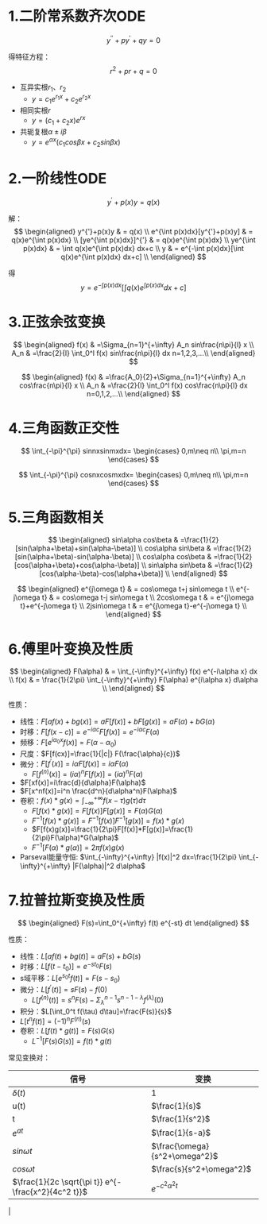 # 1.二阶常系数齐次ODE
$$
y^{''}+py^{'}+qy=0
$$

得特征方程：
$$
r^2+pr+q=0
$$

- 互异实根$r_1 、r_2$
  - $y=c_1e^{r_1 x}+c_2e^{r_2 x}$
- 相同实根$r$
  - $y=(c_1+c_2x)e^{rx}$
- 共轭复根$\alpha \pm i\beta$
  - $y=e^{\alpha x}(c_1 cos\beta x+c_2 sin\beta x)$



# 2.一阶线性ODE
$$
y^{'}+p(x)y=q(x)
$$

解：
$$
\begin{aligned}
y^{'}+p(x)y & = q(x)       \\
e^{\int p(x)dx}[y^{'}+p(x)y] & = q(x)e^{\int p(x)dx}       \\
[ye^{\int p(x)dx}]^{'} & = q(x)e^{\int p(x)dx}       \\
ye^{\int p(x)dx} & = \int q(x)e^{\int p(x)dx} dx+c       \\
y & = e^{-\int p(x)dx}[\int q(x)e^{\int p(x)dx} dx+c]       \\
\end{aligned}
$$

得
$$
y= e^{-\int p(x)dx}[\int q(x)e^{\int p(x)dx} dx+c]
$$

# 3.正弦余弦变换
$$
\begin{aligned}
    f(x) & =\Sigma_{n=1}^{+\infty} A_n sin\frac{n\pi}{l} x \\
    A_n  & =\frac{2}{l} \int_0^l f(x) sin\frac{n\pi}{l} dx   n=1,2,3,...\\
\end{aligned}
$$

$$
\begin{aligned}
    f(x) & =\frac{A_0}{2}+\Sigma_{n=1}^{+\infty} A_n cos\frac{n\pi}{l} x \\
    A_n  & =\frac{2}{l} \int_0^l f(x) cos\frac{n\pi}{l} dx  n=0,1,2,...\\
\end{aligned}
$$

# 4.三角函数正交性
$$
\int_{-\pi}^{\pi} sinnxsinmxdx=
\begin{cases}
    0,m\neq n\\
    \pi,m=n
\end{cases}
$$

$$
\int_{-\pi}^{\pi} cosnxcosmxdx=
\begin{cases}
    0,m\neq n\\
    \pi,m=n
\end{cases}
$$

# 5.三角函数相关
$$
\begin{aligned}
  sin\alpha cos\beta & =\frac{1}{2}[sin(\alpha+\beta)+sin(\alpha-\beta)]  \\
  cos\alpha sin\beta & =\frac{1}{2}[sin(\alpha+\beta)-sin(\alpha-\beta)]  \\
  cos\alpha cos\beta & =\frac{1}{2}[cos(\alpha+\beta)+cos(\alpha-\beta)]  \\
  sin\alpha sin\beta & =\frac{1}{2}[cos(\alpha-\beta)-cos(\alpha+\beta)]  \\
\end{aligned}
$$

$$
\begin{aligned}
  e^{j\omega t} & = cos\omega t+j sin\omega t \\
  e^{-j\omega t} & = cos\omega t-j sin\omega t \\
  2cos\omega t  & = e^{j\omega t}+e^{-j\omega t}  \\
  2jsin\omega t  & = e^{j\omega t}-e^{-j\omega t}  \\
\end{aligned}
$$


# 6.傅里叶变换及性质
$$
\begin{aligned}
  F(\alpha) & = \int_{-\infty}^{+\infty} f(x) e^{-i\alpha x} dx \\
  f(x)      & = \frac{1}{2\pi} \int_{-\infty}^{+\infty} F(\alpha) e^{i\alpha x} d\alpha   \\
\end{aligned}
$$

性质：
- 线性：$F[af(x)+bg(x)]=aF[f(x)]+bF[g(x)]=aF(\alpha)+bG(\alpha)$
- 时移：$F[f(x-c)]=e^{-i\alpha c}F[f(x)]=e^{-i\alpha c}F(\alpha)$
- 频移：$F[e^{i\alpha_0 x}f(x)]=F(\alpha-\alpha_0)$
- 尺度：$F[f(cx)]=\frac{1}{|c|} F(\frac{\alpha}{c})$
- 微分：$F[f^{'}(x)]=i\alpha F[f(x)]=i\alpha F(\alpha)$
  - $F[f^{(n)}(x)]=(i\alpha)^n F[f(x)]=(i\alpha)^n F(\alpha)$
- $F[xf(x)]=i\frac{d}{d\alpha}F(\alpha)$
- $F[x^nf(x)]=i^n \frac{d^n}{d\alpha^n}F(\alpha)$
- 卷积：$f(x)*g(x)=\int_{-\infty}^{+\infty} f(x-\tau)g(\tau) d\tau$
  - $F[f(x)*g(x)]=F[f(x)]F[g(x)]=F(\alpha)G(\alpha)$
  - $F^{-1}[f(x)*g(x)]=F^{-1}[f(x)]F^{-1}[g(x)]=f(x)*g(x)$
  - $F[f(x)g(x)]=\frac{1}{2\pi}F[f(x)]*F[g(x)]=\frac{1}{2\pi}F(\alpha)*G(\alpha)$
  - $F^{-1}[F(\alpha)*g(\alpha)]=2\pi f(x)g(x)$
- Parseval能量守恒: $\int_{-\infty}^{+\infty} |f(x)|^2 dx=\frac{1}{2\pi} \int_{-\infty}^{+\infty} |F(\alpha)|^2 d\alpha$


# 7.拉普拉斯变换及性质
$$
\begin{aligned}
  F(s)=\int_0^{+\infty} f(t) e^{-st} dt
\end{aligned}
$$

性质：
- 线性：$L[af(t)+bg(t)]=aF(s)+bG(s)$
- 时移：$L[f(t-t_0)]=e^{-st_0}F(s)$
- s域平移：$L[e^{s_0 t} f(t)]=F(s-s_0)$
- 微分：$L[f^{'}(t)]=sF(s)-f(0)$
  - $L[f^{(n)}(t)]=s^nF(s)-\Sigma_\lambda^{n-1} s^{n-1-\lambda}f^{(\lambda)}(0)$
- 积分：$L[\int_0^t f(\tau) d\tau]=\frac{F(s)}{s}$
- $L[t^n f(t)]=(-1)^n F^{(n)}(s)$
- 卷积：$L[f(t)*g(t)]=F(s)G(s)$
  - $L^{-1}[F(s)G(s)]=f(t)*g(t)$


常见变换对：

|   信号          |  变换                                                    |
| ----            | ----                                                    |
|   $\delta(t)$   |   1                                                     |
|   u(t)          |   $\frac{1}{s}$                                         |
|   t             |   $\frac{1}{s^2}$                                       |
|   $e^{at}$      |   $\frac{1}{s-a}$                                       |
|   $sin\omega t$ | $\frac{\omega}{s^2+\omega^2}$                           |
|   $cos\omega t$ | $\frac{s}{s^2+\omega^2}$                                |
|   $\frac{1}{2c \sqrt{\pi t}} e^{-\frac{x^2}{4c^2 t}}$|$e^{-c^2\alpha^2 t}$|
|











